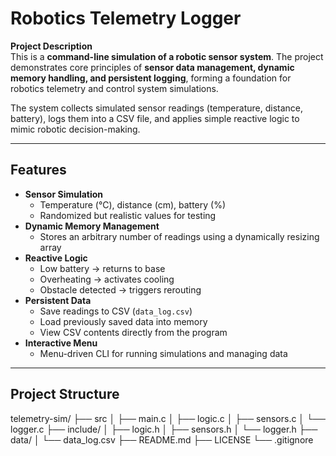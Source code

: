 # Robotics Telemetry Logger

**Project Description**  
This is a **command-line simulation of a robotic sensor system**. The project demonstrates core principles of **sensor data management, dynamic memory handling, and persistent logging**, forming a foundation for robotics telemetry and control system simulations.

The system collects simulated sensor readings (temperature, distance, battery), logs them into a CSV file, and applies simple reactive logic to mimic robotic decision-making.

---

## Features

- **Sensor Simulation**
  - Temperature (°C), distance (cm), battery (%)  
  - Randomized but realistic values for testing
- **Dynamic Memory Management**
  - Stores an arbitrary number of readings using a dynamically resizing array
- **Reactive Logic**
  - Low battery → returns to base  
  - Overheating → activates cooling  
  - Obstacle detected → triggers rerouting
- **Persistent Data**
  - Save readings to CSV (`data_log.csv`)  
  - Load previously saved data into memory  
  - View CSV contents directly from the program
- **Interactive Menu**
  - Menu-driven CLI for running simulations and managing data

---

## Project Structure

telemetry-sim/
├── src
│ ├── main.c
│ ├── logic.c
│ ├── sensors.c
│ └── logger.c
├── include/
│ ├── logic.h
│ ├── sensors.h
│ └── logger.h
├── data/
│ └── data_log.csv
├── README.md
├── LICENSE
└── .gitignore

